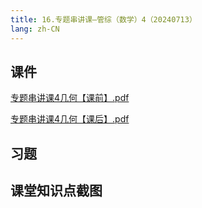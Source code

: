 ```yaml
---
title: 16.专题串讲课—管综（数学）4（20240713）
lang: zh-CN
---
```


## 课件
[专题串讲课4几何【课前】.pdf](..%2F..%2Fpublic%2Fmath%2F2.%E6%95%B0%E5%AD%A6-%E6%AD%A3%E5%BC%8F%E8%AF%BE%2F16.%E4%B8%93%E9%A2%98%E4%B8%B2%E8%AE%B2%E8%AF%BE%E2%80%94%E7%AE%A1%E7%BB%BC%EF%BC%88%E6%95%B0%E5%AD%A6%EF%BC%894%EF%BC%8820240713%EF%BC%89%2F%E4%B8%93%E9%A2%98%E4%B8%B2%E8%AE%B2%E8%AF%BE4%E5%87%A0%E4%BD%95%E3%80%90%E8%AF%BE%E5%89%8D%E3%80%91.pdf)

[专题串讲课4几何【课后】.pdf](..%2F..%2Fpublic%2Fmath%2F2.%E6%95%B0%E5%AD%A6-%E6%AD%A3%E5%BC%8F%E8%AF%BE%2F16.%E4%B8%93%E9%A2%98%E4%B8%B2%E8%AE%B2%E8%AF%BE%E2%80%94%E7%AE%A1%E7%BB%BC%EF%BC%88%E6%95%B0%E5%AD%A6%EF%BC%894%EF%BC%8820240713%EF%BC%89%2F%E4%B8%93%E9%A2%98%E4%B8%B2%E8%AE%B2%E8%AF%BE4%E5%87%A0%E4%BD%95%E3%80%90%E8%AF%BE%E5%90%8E%E3%80%91.pdf)
## 习题

## 课堂知识点截图



